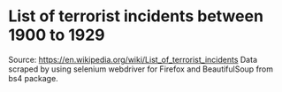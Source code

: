 # List of terrorist incidents between 1900 to 1929
Source: https://en.wikipedia.org/wiki/List_of_terrorist_incidents
Data scraped by using selenium webdriver for Firefox and BeautifulSoup from bs4 package.
